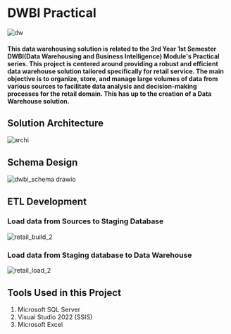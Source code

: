 # DWBI Practical
![dw](https://github.com/Meriyan99/DWBI_Practical/assets/128514985/941665ac-83db-426d-8797-e03f90d8c07d)

#### This data warehousing solution is related to the 3rd Year 1st Semester DWBI(Data Warehousing and Business Intelligence) Module's Practical series. This project is centered around providing a robust and efficient data warehouse solution tailored specifically for retail service. The main objective is to organize, store, and manage large volumes of data from various sources to facilitate data analysis and decision-making processes for the retail domain. This has up to the creation of a Data Warehouse solution.

## Solution Architecture

![archi](https://github.com/Meriyan99/DWBI_Practical/assets/128514985/21c70905-7001-4e45-9218-c99bc5d78bc8)

## Schema Design

![dwbi_schema drawio](https://github.com/Meriyan99/DWBI_Practical/assets/128514985/e636a906-6901-4919-bd2c-9dde49089ccb)

## ETL Development
### Load data from Sources to Staging Database

![retail_build_2](https://github.com/Meriyan99/DWBI_Practical/assets/128514985/b3ae0930-49f8-4745-af54-4d17910c6447)

### Load data from Staging database to Data Warehouse

![retail_load_2](https://github.com/Meriyan99/DWBI_Practical/assets/128514985/68827aa7-63cc-4bc6-953c-5d14b56a48d4)

## Tools Used in this Project
1. Microsoft SQL Server
2. Visual Studio 2022 (SSIS)
3. Microsoft Excel
